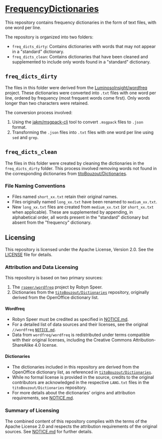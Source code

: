 # [FrequencyDictionaries](https://github.com/kpym/FrequencyDictionaries)

This repository contains frequency dictionaries in the form of text files, with one word per line.

The repository is organized into two folders:
- `freq_dicts_dirty`: Contains dictionaries with words that may not appear in a "standard" dictionary.
- `freq_dicts_clean`: Contains dictionaries that have been cleaned and supplemented to include only words found in a "standard" dictionary.

## `freq_dicts_dirty`

The files in this folder were derived from the [LuminosoInsight/wordfreq](https://github.com/LuminosoInsight/wordfreq) project. These dictionaries were converted into `.txt` files with one word per line, ordered by frequency (most frequent words come first). Only words longer than two characters were retained.

The conversion process involved:
1. Using the [jakm/msgpack-cli](https://github.com/jakm/msgpack-cli) tool to convert `.msgpack` files to `.json` format.
2. Transforming the `.json` files into `.txt` files with one word per line using `sed` and `grep`.

## `freq_dicts_clean`

The files in this folder were created by cleaning the dictionaries in the `freq_dicts_dirty` folder. This process involved removing words not found in the corresponding dictionaries from [titoBouzout/Dictionaries](https://github.com/titoBouzout/Dictionaries).

### File Naming Conventions
- Files named `short_xx.txt` retain their original names.
- Files originally named `long_xx.txt` have been renamed to `medium_xx.txt`.
- New `long_xx.txt` files are created from `medium_xx.txt` (or `short_xx.txt` when applicable). These are supplemented by appending, in alphabetical order, all words present in the "standard" dictionary but absent from the "frequency" dictionary.

## Licensing

This repository is licensed under the Apache License, Version 2.0. See the [LICENSE](LICENSE) file for details.

### Attribution and Data Licensing

This repository is based on two primary sources:

1. The [`rspeer/wordfreq`](https://github.com/rspeer/wordfreq) project by Robyn Speer.
2. Dictionaries from the [`titoBouzout/Dictionaries`](https://github.com/titoBouzout/Dictionaries) repository, originally derived from the OpenOffice dictionary list.

#### Wordfreq
- Robyn Speer must be credited as specified in [NOTICE.md](NOTICE.md).
- For a detailed list of data sources and their licenses, see the original `//wordfreq` [`NOTICE.md`](https://github.com/rspeer/wordfreq/blob/master/NOTICE.md).
- Data from `wordfreq/wordfreq` is redistributed under terms compatible with their original licenses, including the Creative Commons Attribution-ShareAlike 4.0 license.

#### Dictionaries
- The dictionaries included in this repository are derived from the OpenOffice dictionary list, as referenced in [`titoBouzout/Dictionaries`](https://github.com/titoBouzout/Dictionaries).
- While no formal license is provided in the source, credits to the original contributors are acknowledged in the respective `LANG.txt` files in the `titoBouzout/Dictionaries` repository.
- For more details about the dictionaries' origins and attribution requirements, see [NOTICE.md](NOTICE.md).

### Summary of Licensing

The combined content of this repository complies with the terms of the Apache License 2.0 and respects the attribution requirements of the original sources. See [NOTICE.md](NOTICE.md) for further details.
